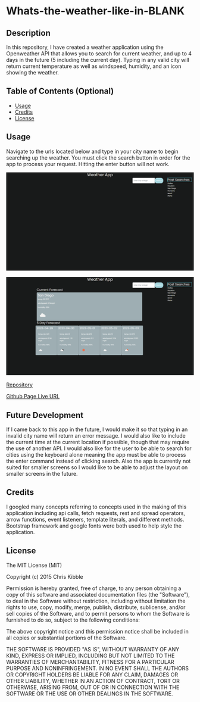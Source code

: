 # Whats-the-weather-like-in-BLANK

## Description

In this repository, I have created a weather application using the Openweather API that allows you to search for current weather, and up to 4 days in the future (5 including the current day). Typing in any valid city will return current temperature as well as windspeed, humidity, and an icon showing the weather.

## Table of Contents (Optional)

- [Usage](#usage)
- [Credits](#credits)
- [License](#license)

## Usage

Navigate to the urls located below and type in your city name to begin searching up the weather. You must click the search button in order for the app to process your request. Hitting the enter button will not work. 


![alt text](./assets/images/pic%201.png)

![alt text](./assets/images/pic%202.png)

[Repository](https://github.com/Dannymak1993/Whats-the-weather-like-in-BLANK)

[Github Page Live URL](https://dannymak1993.github.io/Whats-the-weather-like-in-BLANK/)

## Future Development

If I came back to this app in the future, I would make it so that typing in an invalid city name will return an error message. I would also like to include the current time at the current location if possible, though that may require the use of another API. I would also like for the user to be able to search for cities using the keyboard alone meaning the app must be able to process the enter command instead of clicking search. Also the app is currently not suited for smaller screens so I would like to be able to adjust the layout on smaller screens in the future. 

## Credits

I googled many concepts referring to concepts used in the making of this application including api calls, fetch requests, rest and spread operators, arrow functions, event listeners, template literals, and different methods. Bootstrap framework and google fonts were both used to help style the application. 

## License

The MIT License (MIT)

Copyright (c) 2015 Chris Kibble

Permission is hereby granted, free of charge, to any person obtaining a copy of this software and associated documentation files (the "Software"), to deal in the Software without restriction, including without limitation the rights to use, copy, modify, merge, publish, distribute, sublicense, and/or sell copies of the Software, and to permit persons to whom the Software is furnished to do so, subject to the following conditions:

The above copyright notice and this permission notice shall be included in all copies or substantial portions of the Software.

THE SOFTWARE IS PROVIDED "AS IS", WITHOUT WARRANTY OF ANY KIND, EXPRESS OR IMPLIED, INCLUDING BUT NOT LIMITED TO THE WARRANTIES OF MERCHANTABILITY, FITNESS FOR A PARTICULAR PURPOSE AND NONINFRINGEMENT. IN NO EVENT SHALL THE AUTHORS OR COPYRIGHT HOLDERS BE LIABLE FOR ANY CLAIM, DAMAGES OR OTHER LIABILITY, WHETHER IN AN ACTION OF CONTRACT, TORT OR OTHERWISE, ARISING FROM, OUT OF OR IN CONNECTION WITH THE SOFTWARE OR THE USE OR OTHER DEALINGS IN THE SOFTWARE.
